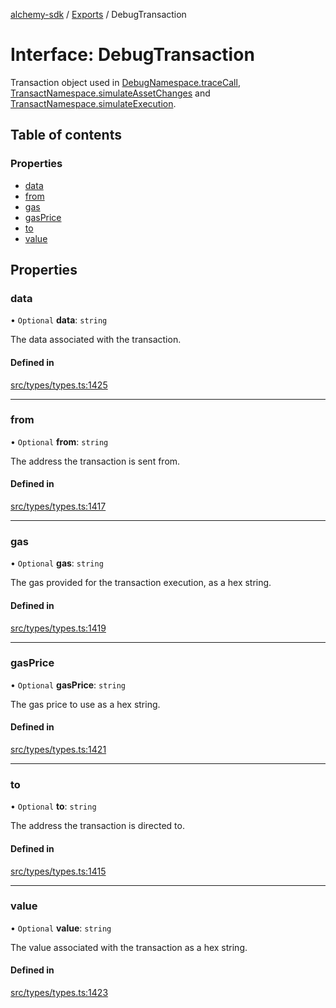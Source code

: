 [alchemy-sdk](../README.md) / [Exports](../modules.md) / DebugTransaction

# Interface: DebugTransaction

Transaction object used in [DebugNamespace.traceCall](../classes/DebugNamespace.md#tracecall), [TransactNamespace.simulateAssetChanges](../classes/TransactNamespace.md#simulateassetchanges) and [TransactNamespace.simulateExecution](../classes/TransactNamespace.md#simulateexecution).

## Table of contents

### Properties

- [data](DebugTransaction.md#data)
- [from](DebugTransaction.md#from)
- [gas](DebugTransaction.md#gas)
- [gasPrice](DebugTransaction.md#gasprice)
- [to](DebugTransaction.md#to)
- [value](DebugTransaction.md#value)

## Properties

### data

• `Optional` **data**: `string`

The data associated with the transaction.

#### Defined in

[src/types/types.ts:1425](https://github.com/alchemyplatform/alchemy-sdk-js/blob/8f119ad1/src/types/types.ts#L1425)

___

### from

• `Optional` **from**: `string`

The address the transaction is sent from.

#### Defined in

[src/types/types.ts:1417](https://github.com/alchemyplatform/alchemy-sdk-js/blob/8f119ad1/src/types/types.ts#L1417)

___

### gas

• `Optional` **gas**: `string`

The gas provided for the transaction execution, as a hex string.

#### Defined in

[src/types/types.ts:1419](https://github.com/alchemyplatform/alchemy-sdk-js/blob/8f119ad1/src/types/types.ts#L1419)

___

### gasPrice

• `Optional` **gasPrice**: `string`

The gas price to use as a hex string.

#### Defined in

[src/types/types.ts:1421](https://github.com/alchemyplatform/alchemy-sdk-js/blob/8f119ad1/src/types/types.ts#L1421)

___

### to

• `Optional` **to**: `string`

The address the transaction is directed to.

#### Defined in

[src/types/types.ts:1415](https://github.com/alchemyplatform/alchemy-sdk-js/blob/8f119ad1/src/types/types.ts#L1415)

___

### value

• `Optional` **value**: `string`

The value associated with the transaction as a hex string.

#### Defined in

[src/types/types.ts:1423](https://github.com/alchemyplatform/alchemy-sdk-js/blob/8f119ad1/src/types/types.ts#L1423)
